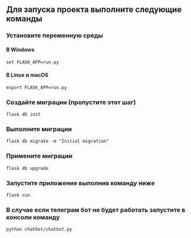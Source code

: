 ## Для запуска проекта выполните следующие команды

### Установите переменную среды

#### В Windows
```
set FLASK_APP=run.py
```

#### В Linux и macOS
```
export FLASK_APP=run.py
```

### Создайте миграции (пропустите этот шаг)
```
flask db init
```

### Выполните миграции
```
flask db migrate -m "Initial migration"
```

### Примените миграции
```
flask db upgrade
```

### Запустите приложение выполнив команду ниже
```
flask run
```

### В случае если телеграм бот не будет работать запустите в консоли команду
```
python chatbot/chatbot.py
```